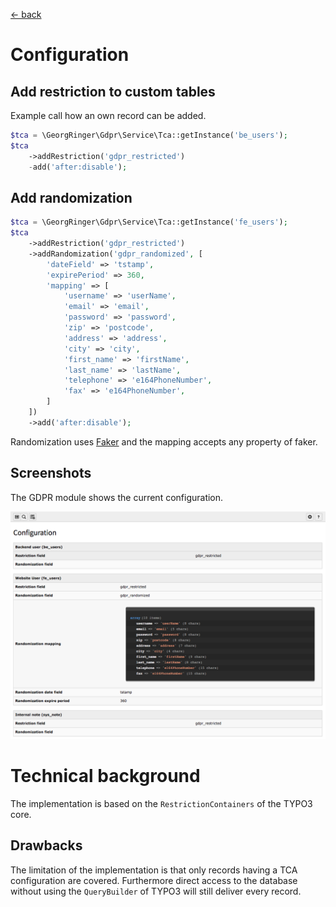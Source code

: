 [<- back](Readme.md)

# Configuration

## Add restriction to custom tables

Example call how an own record can be added.

```php
$tca = \GeorgRinger\Gdpr\Service\Tca::getInstance('be_users');
$tca
    ->addRestriction('gdpr_restricted')
    -add('after:disable');
```

## Add randomization

```php
$tca = \GeorgRinger\Gdpr\Service\Tca::getInstance('fe_users');
$tca
    ->addRestriction('gdpr_restricted')
    ->addRandomization('gdpr_randomized', [
        'dateField' => 'tstamp',
        'expirePeriod' => 360,
        'mapping' => [
            'username' => 'userName',
            'email' => 'email',
            'password' => 'password',
            'zip' => 'postcode',
            'address' => 'address',
            'city' => 'city',
            'first_name' => 'firstName',
            'last_name' => 'lastName',
            'telephone' => 'e164PhoneNumber',
            'fax' => 'e164PhoneNumber',
        ]
    ])
    ->add('after:disable');
```

Randomization uses [Faker](https://github.com/fzaninotto/Faker#formatters) and the mapping accepts any property of faker.

## Screenshots

The GDPR module shows the current configuration.

![Configuration](../Resources/Public/Documentation/Screenshots/Configuration.png)

# Technical background

The implementation is based on the `RestrictionContainers` of the TYPO3 core.

## Drawbacks

The limitation of the implementation is that only records having a TCA configuration are covered.
Furthermore direct access to the database without using the `QueryBuilder` of TYPO3 will still deliver every record.

